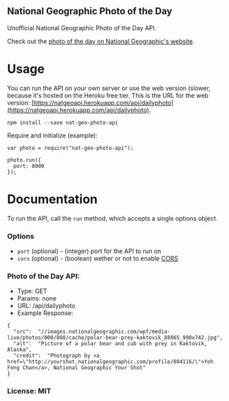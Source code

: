 ## National Geographic Photo of the Day
Unofficial National Geographic Photo of the Day API.

Check out the [photo of the day on National Geographic's website](http://photography.nationalgeographic.com/photography/photo-of-the-day/).

# Usage
You can run the API on your own server or use the web version (slower, because it's hosted on the Heroku free tier. This is the URL for the web version:  [https://natgeoapi.herokuapp.com/api/dailyphoto](https://natgeoapi.herokuapp.com/api/dailyphoto).

```npm install --save nat-geo-photo-api```

Require and initialize (example):

```
var photo = require("nat-geo-photo-api");

photo.run({
  port: 8000
});
```

# Documentation
To run the API, call the ```run``` method, which accepts a single options object.

### Options
- ```port``` (optional) - (integer) port for the API to run on
- ```cors``` (optional) - (boolean) wether or not to enable [CORS](https://developer.mozilla.org/en-US/docs/Web/HTTP/Access_control_CORS)


### Photo of the Day API:
- Type: GET
- Params: none
- URL: /api/dailyphoto
- Example Response: 

```
{
  "src":  "//images.nationalgeographic.com/wpf/media-live/photos/000/888/cache/polar-bear-prey-kaktovik_88865_990x742.jpg",
  "alt":  "Picture of a polar bear and cub with prey in Kaktovik, Alaska",
  "credit":  "Photograph by <a href=\"http://yourshot.nationalgeographic.com/profile/804116/\">Yoh Fong Chan</a>, National Geographic Your Shot"
}
```

### License: MIT

